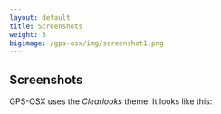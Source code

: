 ```yaml
---
layout: default
title: Screenshots
weight: 3
bigimage: /gps-osx/img/screenshot1.png
---
```


## Screenshots

GPS-OSX uses the *Clearlooks* theme. It looks like this:
